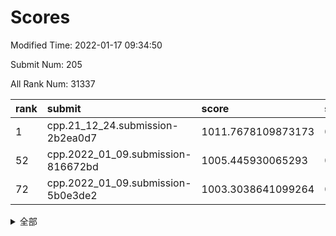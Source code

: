 # Scores

Modified Time: 2022-01-17 09:34:50

Submit Num: 205

All Rank Num: 31337

| rank |               submit               |       score        |       sigma        | pk_num |
| :--- | :--------------------------------- | :----------------- | :----------------- | :----- |
| 1    | cpp.21_12_24.submission-2b2ea0d7   | 1011.7678109873173 | 0.7933173365677751 | 611    |
| 52   | cpp.2022_01_09.submission-816672bd | 1005.445930065293  | 0.7112274158454667 | 614    |
| 72   | cpp.2022_01_09.submission-5b0e3de2 | 1003.3038641099264 | 0.713892182064718  | 614    |


<details>
<summary>全部</summary>

| rank |                 submit                 |       score        |       sigma        | pk_num |
| :--- | :------------------------------------- | :----------------- | :----------------- | :----- |
| 1    | cpp.21_12_24.submission-2b2ea0d7       | 1011.7678109873173 | 0.7933173365677751 | 611    |
| 2    | gobigger.level_3.submission_level_3_14 | 1011.7414656120275 | 0.7797562013262205 | 608    |
| 3    | gobigger.level_3.submission_level_3_47 | 1011.7291184698976 | 0.7868583208424955 | 607    |
| 4    | gobigger.level_3.submission_level_3_17 | 1011.4887719353342 | 0.7871954521202827 | 613    |
| 5    | gobigger.level_3.submission_level_3_30 | 1011.2090121021959 | 0.771962539923487  | 614    |
| 6    | gobigger.level_3.submission_level_3_11 | 1011.0501834233263 | 0.7676033166582181 | 614    |
| 7    | gobigger.level_3.submission_level_3_20 | 1010.8320749315851 | 0.7568100781693434 | 611    |
| 8    | gobigger.level_3.submission_level_3_48 | 1010.6588422388885 | 0.7609364484618976 | 609    |
| 9    | gobigger.level_3.submission_level_3_8  | 1010.6342737587529 | 0.7544326065551534 | 606    |
| 10   | gobigger.level_3.submission_level_3_38 | 1010.5555512794604 | 0.7623807815083831 | 613    |
| 11   | gobigger.level_3.submission_level_3_1  | 1010.5309788567396 | 0.7721540131771257 | 613    |
| 12   | gobigger.level_3.submission_level_3_25 | 1010.5290218382676 | 0.7830842100130426 | 615    |
| 13   | gobigger.level_3.submission_level_3_24 | 1010.4832057732341 | 0.7500356632645315 | 608    |
| 14   | gobigger.level_3.submission_level_3_0  | 1010.4710787097862 | 0.7619528307832347 | 616    |
| 15   | gobigger.level_3.submission_level_3_21 | 1010.4512438753262 | 0.7484424255300567 | 614    |
| 16   | gobigger.level_3.submission_level_3_27 | 1010.352014203957  | 0.7864242474006639 | 613    |
| 17   | gobigger.level_3.submission_level_3_41 | 1010.2125874723705 | 0.7569784451265669 | 610    |
| 18   | gobigger.level_3.submission_level_3_43 | 1010.1928477277346 | 0.787679158936531  | 618    |
| 19   | gobigger.level_3.submission_level_3_9  | 1010.0943871003853 | 0.7684765642729755 | 609    |
| 20   | gobigger.level_3.submission_level_3_5  | 1010.0417511360913 | 0.7736901884613033 | 609    |
| 21   | gobigger.level_3.submission_level_3_16 | 1010.018775205711  | 0.7657476912946244 | 607    |
| 22   | gobigger.level_3.submission_level_3_36 | 1010.0034364392342 | 0.7731506075529928 | 611    |
| 23   | gobigger.level_3.submission_level_3_10 | 1010.0005216151777 | 0.7620510862932245 | 609    |
| 24   | gobigger.level_3.submission_level_3_26 | 1009.9335063231499 | 0.7628667775034017 | 613    |
| 25   | gobigger.level_3.submission_level_3_35 | 1009.9280490370459 | 0.7591995641587367 | 613    |
| 26   | gobigger.level_3.submission_level_3_2  | 1009.9009623128015 | 0.7658510234552932 | 612    |
| 27   | gobigger.level_3.submission_level_3_44 | 1009.8683053085363 | 0.7673967236967478 | 610    |
| 28   | gobigger.level_3.submission_level_3_19 | 1009.8141292199992 | 0.7680747018358998 | 609    |
| 29   | gobigger.level_3.submission_level_3_4  | 1009.7638073083073 | 0.7651267456873986 | 614    |
| 30   | gobigger.level_3.submission_level_3_45 | 1009.6630411266952 | 0.7666645531779708 | 608    |
| 31   | gobigger.level_3.submission_level_3_6  | 1009.5204793743792 | 0.7493456319933386 | 615    |
| 32   | gobigger.level_3.submission_level_3_31 | 1009.5077348176078 | 0.7616190414178254 | 614    |
| 33   | gobigger.level_3.submission_level_3_49 | 1009.4933946039955 | 0.7630131214903585 | 612    |
| 34   | gobigger.level_3.submission_level_3_18 | 1009.3381189919661 | 0.7750547771935745 | 608    |
| 35   | gobigger.level_3.submission_level_3_46 | 1009.2994939761062 | 0.7258718189327646 | 609    |
| 36   | gobigger.level_3.submission_level_3_39 | 1009.2637479465878 | 0.7512632069189421 | 616    |
| 37   | gobigger.level_3.submission_level_3_33 | 1009.2607725954387 | 0.7392351009804392 | 607    |
| 38   | gobigger.level_3.submission_level_3_13 | 1009.2352459679535 | 0.7302415699728537 | 610    |
| 39   | gobigger.level_3.submission_level_3_40 | 1009.2235677244489 | 0.762540159623632  | 615    |
| 40   | gobigger.level_3.submission_level_3_23 | 1009.0978781882432 | 0.7613005580912181 | 610    |
| 41   | gobigger.level_3.submission_level_3_22 | 1009.0933907116206 | 0.7409084510789262 | 612    |
| 42   | gobigger.level_3.submission_level_3_3  | 1008.9249458723293 | 0.7574942341833867 | 607    |
| 43   | gobigger.level_3.submission_level_3_15 | 1008.8345623753816 | 0.7303608902698343 | 616    |
| 44   | gobigger.level_3.submission_level_3_29 | 1008.818866333673  | 0.75630483095466   | 611    |
| 45   | gobigger.level_3.submission_level_3_28 | 1008.7612838956746 | 0.7264807749928545 | 615    |
| 46   | gobigger.level_3.submission_level_3_7  | 1008.7463216180403 | 0.7271648509406399 | 615    |
| 47   | gobigger.level_3.submission_level_3_42 | 1008.6389085435823 | 0.7566019262821835 | 608    |
| 48   | gobigger.level_3.submission_level_3_12 | 1008.5409542396405 | 0.7559051629780816 | 617    |
| 49   | gobigger.level_3.submission_level_3_32 | 1008.156600444494  | 0.7566900082110887 | 613    |
| 50   | gobigger.level_3.submission_level_3_34 | 1008.1479410605539 | 0.7382665300800223 | 612    |
| 51   | gobigger.level_3.submission_level_3_37 | 1007.3795756911351 | 0.7298413450808698 | 613    |
| 52   | cpp.2022_01_09.submission-816672bd     | 1005.445930065293  | 0.7112274158454667 | 614    |
| 53   | gobigger.level_1.submission_level_1_4  | 1005.1682329742217 | 0.718496307839056  | 617    |
| 54   | gobigger.level_1.submission_level_1_40 | 1005.0753761977045 | 0.7333266612964334 | 614    |
| 55   | gobigger.level_1.submission_level_1_44 | 1004.8364231702977 | 0.7248837564510954 | 610    |
| 56   | gobigger.level_1.submission_level_1_38 | 1004.1258313101212 | 0.7143496027395777 | 614    |
| 57   | gobigger.level_1.submission_level_1_20 | 1004.0949284592842 | 0.7272194248623283 | 613    |
| 58   | gobigger.level_1.submission_level_1_23 | 1004.0581947089994 | 0.7053850619760926 | 610    |
| 59   | gobigger.level_1.submission_level_1_42 | 1003.9193231834191 | 0.7229278339764801 | 609    |
| 60   | gobigger.level_1.submission_level_1_47 | 1003.7766052521841 | 0.7246763759294221 | 606    |
| 61   | gobigger.level_1.submission_level_1_16 | 1003.7683046888909 | 0.7151778972191722 | 611    |
| 62   | gobigger.level_1.submission_level_1_1  | 1003.67297710188   | 0.7167209734833867 | 610    |
| 63   | gobigger.level_1.submission_level_1_31 | 1003.6456008762156 | 0.7171754600266051 | 614    |
| 64   | gobigger.level_1.submission_level_1_26 | 1003.5805753368976 | 0.7209133764038891 | 612    |
| 65   | gobigger.level_1.submission_level_1_29 | 1003.5421944831667 | 0.7139358523428829 | 619    |
| 66   | gobigger.level_1.submission_level_1_41 | 1003.4739377888528 | 0.7059512129901263 | 607    |
| 67   | gobigger.level_1.submission_level_1_45 | 1003.4487715747973 | 0.7119693276907489 | 611    |
| 68   | gobigger.level_1.submission_level_1_17 | 1003.4238111414787 | 0.711090554689699  | 609    |
| 69   | gobigger.level_1.submission_level_1_28 | 1003.3929180671652 | 0.7144686963600518 | 609    |
| 70   | gobigger.level_1.submission_level_1_46 | 1003.362563198273  | 0.7192138002448639 | 612    |
| 71   | gobigger.level_1.submission_level_1_24 | 1003.3242638976412 | 0.7309606890456156 | 610    |
| 72   | cpp.2022_01_09.submission-5b0e3de2     | 1003.3038641099264 | 0.713892182064718  | 614    |
| 73   | gobigger.level_1.submission_level_1_36 | 1003.2988805429547 | 0.714995349876498  | 613    |
| 74   | gobigger.level_1.submission_level_1_27 | 1003.2910860466916 | 0.7113237680874708 | 613    |
| 75   | gobigger.level_1.submission_level_1_35 | 1003.286147921931  | 0.7300298879078417 | 614    |
| 76   | gobigger.level_1.submission_level_1_2  | 1003.2619481940367 | 0.7135298118198924 | 606    |
| 77   | gobigger.level_1.submission_level_1_14 | 1003.1858855090911 | 0.7191070843048983 | 608    |
| 78   | gobigger.level_1.submission_level_1_48 | 1003.1332887946434 | 0.7173952032236272 | 612    |
| 79   | gobigger.level_1.submission_level_1_43 | 1003.1229303678823 | 0.7158235403637536 | 609    |
| 80   | gobigger.level_1.submission_level_1_34 | 1003.0913254713413 | 0.7099967313231527 | 615    |
| 81   | gobigger.level_1.submission_level_1_37 | 1003.0620933022184 | 0.7207114362757632 | 611    |
| 82   | gobigger.level_1.submission_level_1_30 | 1003.0212219388721 | 0.7247681225149644 | 609    |
| 83   | gobigger.level_1.submission_level_1_3  | 1002.9952191532475 | 0.7102046391586762 | 610    |
| 84   | gobigger.level_1.submission_level_1_19 | 1002.9538275976983 | 0.712811971301087  | 610    |
| 85   | gobigger.level_1.submission_level_1_9  | 1002.92396310094   | 0.7053461473226039 | 613    |
| 86   | gobigger.level_1.submission_level_1_12 | 1002.8995553898583 | 0.7100181993104022 | 609    |
| 87   | gobigger.level_1.submission_level_1_8  | 1002.763374851954  | 0.7083366295171464 | 611    |
| 88   | gobigger.level_1.submission_level_1_22 | 1002.7261016286217 | 0.7087055194280214 | 609    |
| 89   | gobigger.level_1.submission_level_1_15 | 1002.6491471194743 | 0.7064938892160574 | 614    |
| 90   | gobigger.level_1.submission_level_1_6  | 1002.6470318246064 | 0.7089722584245747 | 613    |
| 91   | gobigger.level_1.submission_level_1_11 | 1002.6353611665451 | 0.7175788891736142 | 610    |
| 92   | gobigger.level_1.submission_level_1_10 | 1002.5767423536763 | 0.7158829910405599 | 607    |
| 93   | gobigger.level_1.submission_level_1_25 | 1002.5399194383461 | 0.6995614917085706 | 613    |
| 94   | gobigger.level_1.submission_level_1_7  | 1002.4656806750237 | 0.7053085227073967 | 615    |
| 95   | gobigger.level_1.submission_level_1_33 | 1002.3406169744512 | 0.7295728072870985 | 612    |
| 96   | gobigger.level_1.submission_level_1_5  | 1002.3149622989392 | 0.7126656882153843 | 608    |
| 97   | gobigger.level_1.submission_level_1_32 | 1002.2403228096014 | 0.7023600402422078 | 609    |
| 98   | gobigger.level_1.submission_level_1_39 | 1002.2019889347724 | 0.7261334627407204 | 607    |
| 99   | gobigger.level_1.submission_level_1_0  | 1002.200269044049  | 0.7037652634032782 | 610    |
| 100  | gobigger.level_1.submission_level_1_21 | 1002.1993592267943 | 0.7173722805173522 | 611    |
| 101  | gobigger.level_1.submission_level_1_18 | 1002.1612863414271 | 0.7096549563119244 | 611    |
| 102  | gobigger.level_1.submission_level_1_49 | 1001.705677801349  | 0.7089624111744439 | 614    |
| 103  | gobigger.level_1.submission_level_1_13 | 1001.6057726454661 | 0.7169441262393337 | 613    |
| 104  | gobigger.random.submission_random_34   | 997.5150808764813  | 0.7074867757146881 | 610    |
| 105  | gobigger.random.submission_random_12   | 997.2941534804227  | 0.7123619575925917 | 618    |
| 106  | gobigger.random.submission_random_5    | 997.2651343626848  | 0.7085052620798236 | 615    |
| 107  | gobigger.random.submission_random_47   | 997.2218012858052  | 0.7007273934130548 | 610    |
| 108  | gobigger.random.submission_random_17   | 996.9334119974042  | 0.7022649022309774 | 613    |
| 109  | gobigger.random.submission_random_13   | 996.6730478767664  | 0.712828832760362  | 608    |
| 110  | gobigger.random.submission_random_18   | 996.6161187660317  | 0.7056038785778179 | 611    |
| 111  | gobigger.random.submission_random_43   | 996.5273071090554  | 0.7053501510351128 | 612    |
| 112  | gobigger.random.submission_random_44   | 996.5261091292432  | 0.6959684088878415 | 609    |
| 113  | gobigger.random.submission_random_9    | 996.4881388588894  | 0.7082352107446115 | 611    |
| 114  | gobigger.random.submission_random_49   | 996.4837862671179  | 0.7012427919444266 | 615    |
| 115  | gobigger.random.submission_random_2    | 996.4709431328544  | 0.6990381972761068 | 612    |
| 116  | gobigger.random.submission_random_36   | 996.319638826986   | 0.7229029681789739 | 610    |
| 117  | gobigger.random.submission_random_6    | 996.3195403579568  | 0.7065717856558134 | 607    |
| 118  | gobigger.random.submission_random_41   | 996.2028894599848  | 0.7198526526198424 | 611    |
| 119  | gobigger.random.submission_random_32   | 996.1481919171937  | 0.7139721373830634 | 610    |
| 120  | gobigger.random.submission_random_39   | 996.1219668460658  | 0.7056598746968588 | 614    |
| 121  | gobigger.random.submission_random_14   | 996.0270373424893  | 0.7172311180834408 | 610    |
| 122  | gobigger.random.submission_random_29   | 995.98266976352    | 0.7056289707105659 | 619    |
| 123  | gobigger.random.submission_random_35   | 995.9628181523406  | 0.70316205115113   | 612    |
| 124  | gobigger.random.submission_random_23   | 995.9424156752558  | 0.7154241930806436 | 605    |
| 125  | gobigger.random.submission_random_42   | 995.9380192333343  | 0.6967693967728703 | 611    |
| 126  | gobigger.random.submission_random_40   | 995.9141533350745  | 0.7133879637497655 | 611    |
| 127  | gobigger.random.submission_random_24   | 995.843287475964   | 0.7025659652956593 | 615    |
| 128  | gobigger.random.submission_random_0    | 995.7987947462938  | 0.711817402148984  | 607    |
| 129  | gobigger.random.submission_random_11   | 995.7374853986773  | 0.709977541956575  | 609    |
| 130  | gobigger.random.submission_random_31   | 995.6901548714129  | 0.7092656548679973 | 617    |
| 131  | gobigger.random.submission_random_21   | 995.6655710105791  | 0.7218580948254967 | 608    |
| 132  | gobigger.random.submission_random_37   | 995.645344236743   | 0.7138536845460407 | 611    |
| 133  | gobigger.random.submission_random_28   | 995.6382660627387  | 0.7099816095565233 | 616    |
| 134  | gobigger.random.submission_random_1    | 995.6256445131062  | 0.7022521829508493 | 612    |
| 135  | gobigger.random.submission_random_15   | 995.6178564062853  | 0.7098921819064082 | 611    |
| 136  | gobigger.random.submission_random_3    | 995.6159266701222  | 0.7070820795380023 | 611    |
| 137  | gobigger.random.submission_random_7    | 995.6010745795757  | 0.7127790122698943 | 608    |
| 138  | gobigger.random.submission_random_19   | 995.5498470312684  | 0.7047082840447347 | 606    |
| 139  | gobigger.random.submission_random_16   | 995.5488011228391  | 0.7131377349258539 | 608    |
| 140  | gobigger.random.submission_random_20   | 995.5213061328752  | 0.7165768225866583 | 609    |
| 141  | gobigger.random.submission_random_22   | 995.3789078122925  | 0.7281925012873647 | 609    |
| 142  | gobigger.random.submission_random_30   | 995.3627800681793  | 0.7180546677631219 | 606    |
| 143  | gobigger.random.submission_random_10   | 995.3566402174331  | 0.7012961308771468 | 613    |
| 144  | gobigger.random.submission_random_4    | 995.3423992928597  | 0.734420069855104  | 616    |
| 145  | gobigger.random.submission_random_8    | 995.3328298649129  | 0.7065675521466777 | 614    |
| 146  | gobigger.random.submission_random_45   | 995.3104439020725  | 0.7002634043068848 | 614    |
| 147  | gobigger.random.submission_random_46   | 995.2847276147246  | 0.706818959928762  | 611    |
| 148  | gobigger.random.submission_random_38   | 995.2498358690927  | 0.6957495736565167 | 616    |
| 149  | gobigger.random.submission_random_25   | 995.2454270890058  | 0.7132947003970066 | 613    |
| 150  | gobigger.random.submission_random_48   | 995.1261659106909  | 0.7126638746580736 | 615    |
| 151  | gobigger.random.submission_random_26   | 995.0364938464621  | 0.7028066658511285 | 606    |
| 152  | gobigger.random.submission_random_33   | 995.0009040575853  | 0.7172741045330029 | 611    |
| 153  | gobigger.random.submission_random_27   | 994.8233960860138  | 0.7160839394025371 | 610    |
| 154  | gobigger.level_2.submission_level_2_20 | 994.3707011047472  | 0.726130500286317  | 612    |
| 155  | gobigger.level_2.submission_level_2_1  | 994.2650557630731  | 0.7103465776193889 | 612    |
| 156  | gobigger.level_2.submission_level_2_34 | 994.167379835559   | 0.7288746992596782 | 613    |
| 157  | gobigger.level_2.submission_level_2_22 | 994.0746842279826  | 0.722468078655551  | 613    |
| 158  | gobigger.level_2.submission_level_2_13 | 993.6213835399956  | 0.7276306232413744 | 611    |
| 159  | gobigger.level_2.submission_level_2_6  | 993.3090991125329  | 0.7402867377758356 | 614    |
| 160  | gobigger.level_2.submission_level_2_12 | 993.1369278770137  | 0.734516456003458  | 612    |
| 161  | gobigger.level_2.submission_level_2_45 | 993.0138878643514  | 0.7330587232207079 | 609    |
| 162  | gobigger.level_2.submission_level_2_5  | 992.9939060744737  | 0.7479894691898006 | 609    |
| 163  | gobigger.level_2.submission_level_2_29 | 992.9684678572899  | 0.7536879957577294 | 613    |
| 164  | gobigger.level_2.submission_level_2_26 | 992.9391281389213  | 0.7472788546041476 | 613    |
| 165  | gobigger.level_2.submission_level_2_48 | 992.9046316430474  | 0.747410824026478  | 607    |
| 166  | gobigger.level_2.submission_level_2_25 | 992.9012260934409  | 0.7369305556269522 | 611    |
| 167  | gobigger.level_2.submission_level_2_40 | 992.8612510253953  | 0.7401419527269324 | 612    |
| 168  | gobigger.level_2.submission_level_2_16 | 992.821880398931   | 0.7264019841657277 | 613    |
| 169  | gobigger.level_2.submission_level_2_4  | 992.7363773943174  | 0.7369697738119633 | 611    |
| 170  | gobigger.level_2.submission_level_2_41 | 992.7103483889861  | 0.7392318182060564 | 616    |
| 171  | gobigger.level_2.submission_level_2_46 | 992.6861555354193  | 0.7377020556719046 | 613    |
| 172  | gobigger.level_2.submission_level_2_28 | 992.6266985460792  | 0.741694262174114  | 615    |
| 173  | gobigger.level_2.submission_level_2_0  | 992.5732043239046  | 0.7267500807442394 | 617    |
| 174  | gobigger.level_2.submission_level_2_36 | 992.2849958638313  | 0.7235334377151247 | 614    |
| 175  | gobigger.level_2.submission_level_2_11 | 992.1293120285903  | 0.7480904919952377 | 612    |
| 176  | gobigger.level_2.submission_level_2_24 | 992.0374340844116  | 0.7398202507000974 | 614    |
| 177  | gobigger.level_2.submission_level_2_38 | 992.0176045500153  | 0.7275837351191848 | 609    |
| 178  | gobigger.level_2.submission_level_2_49 | 991.9980099615764  | 0.7314437724313613 | 615    |
| 179  | gobigger.level_2.submission_level_2_19 | 991.9566053885823  | 0.7421703338713556 | 608    |
| 180  | gobigger.level_2.submission_level_2_23 | 991.9545372435488  | 0.7426684742847626 | 614    |
| 181  | gobigger.level_2.submission_level_2_10 | 991.9530823568203  | 0.7376221154704661 | 614    |
| 182  | gobigger.level_2.submission_level_2_43 | 991.905350405219   | 0.755002482250094  | 610    |
| 183  | gobigger.level_2.submission_level_2_3  | 991.9010158402186  | 0.7589520483518005 | 615    |
| 184  | gobigger.level_2.submission_level_2_27 | 991.7922599647975  | 0.7404611538233826 | 613    |
| 185  | gobigger.level_2.submission_level_2_33 | 991.7654285447862  | 0.7597908751514492 | 611    |
| 186  | gobigger.level_2.submission_level_2_14 | 991.7463345905107  | 0.7642641028610974 | 614    |
| 187  | gobigger.level_2.submission_level_2_8  | 991.7382401367394  | 0.7551813466800354 | 611    |
| 188  | gobigger.level_2.submission_level_2_15 | 991.695580587828   | 0.7510838711322139 | 614    |
| 189  | gobigger.level_2.submission_level_2_39 | 991.6576216159474  | 0.7448499281296933 | 612    |
| 190  | gobigger.level_2.submission_level_2_7  | 991.6266669448922  | 0.7495088363076582 | 609    |
| 191  | gobigger.level_2.submission_level_2_9  | 991.5944333283841  | 0.7385983195273813 | 609    |
| 192  | gobigger.level_2.submission_level_2_44 | 991.5328902804127  | 0.747377268087848  | 612    |
| 193  | gobigger.level_2.submission_level_2_17 | 991.4740976207518  | 0.7446515301260369 | 611    |
| 194  | gobigger.level_2.submission_level_2_32 | 991.3309078705993  | 0.7508343230315678 | 606    |
| 195  | gobigger.level_2.submission_level_2_2  | 991.2648948137537  | 0.7423787475988979 | 612    |
| 196  | gobigger.level_2.submission_level_2_30 | 991.2056037106298  | 0.7661993449755213 | 606    |
| 197  | gobigger.level_2.submission_level_2_21 | 991.1823907320617  | 0.751993392081099  | 612    |
| 198  | gobigger.level_2.submission_level_2_37 | 991.0684625569307  | 0.7393078668201168 | 613    |
| 199  | gobigger.level_2.submission_level_2_42 | 991.0423866119002  | 0.7541995906699634 | 614    |
| 200  | gobigger.level_2.submission_level_2_47 | 990.9680742340356  | 0.7605456177087099 | 611    |
| 201  | gobigger.level_2.submission_level_2_18 | 990.9084381906735  | 0.7559847902550849 | 610    |
| 202  | gobigger.level_2.submission_level_2_35 | 990.6131385778889  | 0.766224681885227  | 609    |
| 203  | gobigger.level_2.submission_level_2_31 | 990.2410640817683  | 0.7602241156448677 | 610    |
| 204  | gobigger.none.submission_none_0        | 978.6879919967603  | 1.2843672598122151 | 613    |
| 205  | gobigger.none.submission_none_1        | 978.3379886518431  | 1.196422572747486  | 606    |

</details>